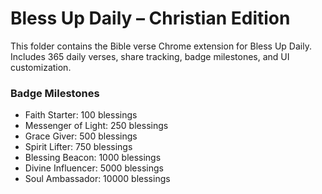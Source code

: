 # Bless Up Daily – Christian Edition

This folder contains the Bible verse Chrome extension for Bless Up Daily.  
Includes 365 daily verses, share tracking, badge milestones, and UI customization.

### Badge Milestones
- Faith Starter: 100 blessings
- Messenger of Light: 250 blessings
- Grace Giver: 500 blessings
- Spirit Lifter: 750 blessings
- Blessing Beacon: 1000 blessings
- Divine Influencer: 5000 blessings
- Soul Ambassador: 10000 blessings
